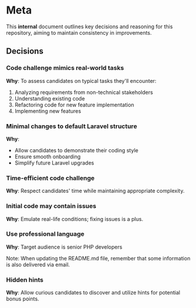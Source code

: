 # Meta

This **internal** document outlines key decisions and reasoning for this repository,
aiming to maintain consistency in improvements.

## Decisions

### Code challenge mimics real-world tasks

**Why**: To assess candidates on typical tasks they'll encounter:
1. Analyzing requirements from non-technical stakeholders
2. Understanding existing code
3. Refactoring code for new feature implementation
4. Implementing new features

### Minimal changes to default Laravel structure

**Why**:
- Allow candidates to demonstrate their coding style
- Ensure smooth onboarding
- Simplify future Laravel upgrades

### Time-efficient code challenge

**Why**: Respect candidates' time while maintaining appropriate complexity.

### Initial code may contain issues

**Why**: Emulate real-life conditions; fixing issues is a plus.

### Use professional language

**Why**: Target audience is senior PHP developers

Note: When updating the README.md file, remember that some information is also delivered via email.

### Hidden hints

**Why**: Allow curious candidates to discover and utilize hints for potential bonus points.
